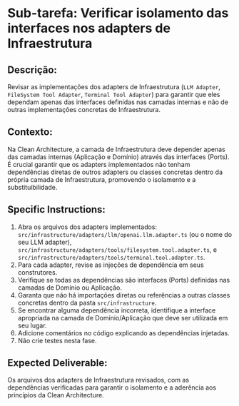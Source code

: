 # Sub-tarefa: Verificar isolamento das interfaces nos adapters de Infraestrutura

## Descrição:

Revisar as implementações dos adapters de Infraestrutura (`LLM Adapter`, `FileSystem Tool Adapter`, `Terminal Tool Adapter`) para garantir que eles dependam apenas das interfaces definidas nas camadas internas e não de outras implementações concretas de Infraestrutura.

## Contexto:

Na Clean Architecture, a camada de Infraestrutura deve depender apenas das camadas internas (Aplicação e Domínio) através das interfaces (Ports). É crucial garantir que os adapters implementados não tenham dependências diretas de outros adapters ou classes concretas dentro da própria camada de Infraestrutura, promovendo o isolamento e a substituibilidade.

## Specific Instructions:

1. Abra os arquivos dos adapters implementados: `src/infrastructure/adapters/llm/openai.llm.adapter.ts` (ou o nome do seu LLM adapter), `src/infrastructure/adapters/tools/filesystem.tool.adapter.ts`, e `src/infrastructure/adapters/tools/terminal.tool.adapter.ts`.
2. Para cada adapter, revise as injeções de dependência em seus construtores.
3. Verifique se todas as dependências são interfaces (Ports) definidas nas camadas de Domínio ou Aplicação.
4. Garanta que não há importações diretas ou referências a outras classes concretas dentro da pasta `src/infrastructure`.
5. Se encontrar alguma dependência incorreta, identifique a interface apropriada na camada de Domínio/Aplicação que deve ser utilizada em seu lugar.
6. Adicione comentários no código explicando as dependências injetadas.
7. Não crie testes nesta fase.

## Expected Deliverable:

Os arquivos dos adapters de Infraestrutura revisados, com as dependências verificadas para garantir o isolamento e a aderência aos princípios da Clean Architecture.